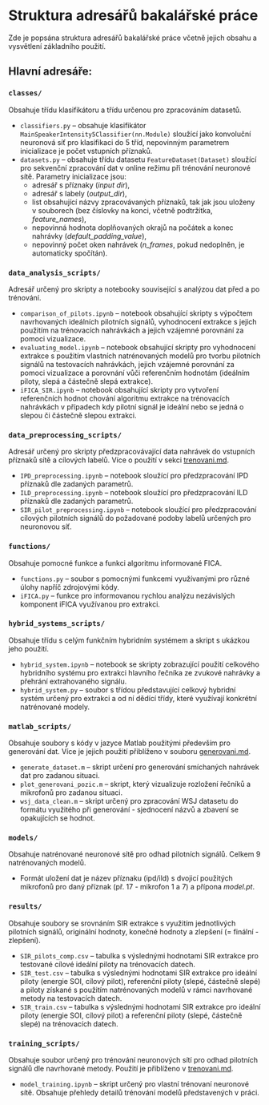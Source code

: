 # Struktura adresářů bakalářské práce
Zde je popsána struktura adresářů bakalářské práce včetně jejich obsahu a vysvětlení základního použití.

## Hlavní adresáře:  

### `classes/`  
Obsahuje třídu klasifikátoru a třídu určenou pro zpracováním datasetů.  

- `classifiers.py` – obsahuje klasifikátor ```MainSpeakerIntensity5Classifier(nn.Module)``` sloužící jako konvoluční neuronová síť pro klasifikaci do 5 tříd, nepovinným parametrem inicializace je počet vstupních příznaků. 
- `datasets.py` – obsahuje třídu datasetu ```FeatureDataset(Dataset)``` sloužící pro sekvenční zpracování dat v online režimu při trénování neuronové sítě. Parametry inicializace jsou:
  - adresář s příznaky (*input dir*),
  - adresář s labely (*output_dir*),
  - list obsahující názvy zpracovávaných příznaků, tak jak jsou uloženy v souborech (bez číslovky na konci, včetně podtržítka, *feature_names*),
  - nepovinná hodnota doplňovaných okrajů na počátek a konec nahrávky (*default_padding_value*),
  - nepovinný počet oken nahrávek (*n_frames*, pokud nedoplněn, je automaticky spočítán).

### `data_analysis_scripts/`  
Adresář určený pro skripty a notebooky související s analýzou dat před a po trénování.  

- `comparison_of_pilots.ipynb` – notebook obsahující skripty s výpočtem navrhovaných ideálních pilotních signálů, vyhodnocení extrakce s jejich použitím na trénovacích nahrávkách a jejich vzájemné porovnání za pomoci vizualizace.
- `evaluating_model.ipynb` – notebook obsahující skripty pro vyhodnocení extrakce s použitím vlastních natrénovaných modelů pro tvorbu pilotních signálů na testovacích nahrávkách, jejich vzájemné porovnání za pomoci vizualizace a porovnání vůči referenčním hodnotám (ideálním piloty, slepá a částečně slepá extrakce).
- `iFICA_SIR.ipynb` – notebook obsahující skripty pro vytvoření referenčních hodnot chování algoritmu extrakce na trénovacích nahrávkách v případech kdy pilotní signál je ideální nebo se jedná o slepou či částečně slepou extrakci.

### `data_preprocessing_scripts/`  
Adresář určený pro skripty předzpracovávající data nahrávek do vstupních příznaků sítě a cílových labelů. Více o použití v sekci [trenovani.md](https://github.com/TeVr42/bp_dokumentace/blob/main/trenovani.md). 

- `IPD_preprocessing.ipynb` – notebook sloužící pro předzpracování IPD příznaků dle zadaných parametrů.
- `ILD_preprocessing.ipynb` – notebook sloužící pro předzpracování ILD příznaků dle zadaných parametrů.
- `SIR_pilot_preprocessing.ipynb` – notebook sloužící pro předzpracování cílových pilotních signálů do požadované podoby labelů určených pro neuronovou síť.


### `functions/`  
Obsahuje pomocné funkce a funkci algoritmu informované FICA.  

- `functions.py` – soubor s pomocnými funkcemi využívanými pro různé úlohy napříč zdrojovými kódy.
- `iFICA.py` – funkce pro informovanou rychlou analýzu nezávislých komponent iFICA využívanou pro extrakci.

### `hybrid_systems_scripts/`  
Obsahuje třídu s celým funkčním hybridním systémem a skript s ukázkou jeho použití.

- `hybrid_system.ipynb` – notebook se skripty zobrazující použití celkového hybridního systému pro extrakci hlavního řečníka ze zvukové nahrávky a přehrání extrahovaného signálu.
- `hybrid_system.py` – soubor s třídou představující celkový hybridní systém určený pro extrakci a od ní dědící třídy, které využívají konkrétní natrénované modely.
### `matlab_scripts/`  
Obsahuje soubory s kódy v jazyce Matlab použitými především pro generování dat. Více je jejich použití přiblíženo v souboru [generovani.md](https://github.com/TeVr42/bp_dokumentace/blob/main/generovani.md).

- `generate_dataset.m` – skript určení pro generování smíchaných nahrávek dat pro zadanou situaci.
- `plot_generovani_pozic.m` – skript, který vizualizuje rozložení řečníků a mikrofonů pro zadanou situaci.
- `wsj_data_clean.m` – skript určený pro zpracování WSJ datasetu do formátu využitého při generování - sjednocení názvů a zbavení se opakujících se hodnot.

### `models/`  
Obsahuje natrénované neuronové sítě pro odhad pilotních signálů. Celkem 9 natrénovaných modelů.

- Formát uložení dat je název příznaku (ipd/ild) s dvojicí použitých mikrofonů pro daný příznak (př. 17 - mikrofon 1 a 7) a přípona *model.pt*.

### `results/`  
Obsahuje soubory se srovnáním SIR extrakce s využitím jednotlivých pilotních signálů, originální hodnoty, konečné hodnoty a zlepšení (= finální - zlepšení).

- `SIR_pilots_comp.csv` – tabulka s výslednými hodnotami SIR extrakce pro testované cílové ideální piloty na trénovacích datech.
- `SIR_test.csv` – tabulka s výslednými hodnotami SIR extrakce pro ideální piloty (energie SOI, cílový pilot), referenční piloty (slepé, částečně slepé) a piloty získané s použitím natrénovaných modelů v rámci navrhované metody na testovacích datech.
- `SIR_train.csv` – tabulka s výslednými hodnotami SIR extrakce pro ideální piloty (energie SOI, cílový pilot) a referenční piloty (slepé, částečně slepé) na trénovacích datech.

### `training_scripts/`  
Obsahuje soubor určený pro trénování neuronových sítí pro odhad pilotních signálů dle navrhované metody. Použití je přiblíženo v [trenovani.md](https://github.com/TeVr42/bp_dokumentace/blob/main/trenovani.md).

- `model_training.ipynb` – skript určený pro vlastní trénovaní neuronové sítě. Obsahuje přehledy detailů trénování modelů představených v práci.

